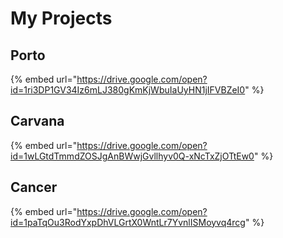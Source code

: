 # My Projects





## Porto

{% embed url="https://drive.google.com/open?id=1ri3DP1GV34Iz6mLJ380gKmKjWbuIaUyHN1jIFVBZeI0" %}





## Carvana

{% embed url="https://drive.google.com/open?id=1wLGtdTmmdZOSJgAnBWwjGvllhyv0Q-xNcTxZjOTtEw0" %}







## Cancer

{% embed url="https://drive.google.com/open?id=1paTqOu3RodYxpDhVLGrtX0WntLr7YvnlISMoyvq4rcg" %}



